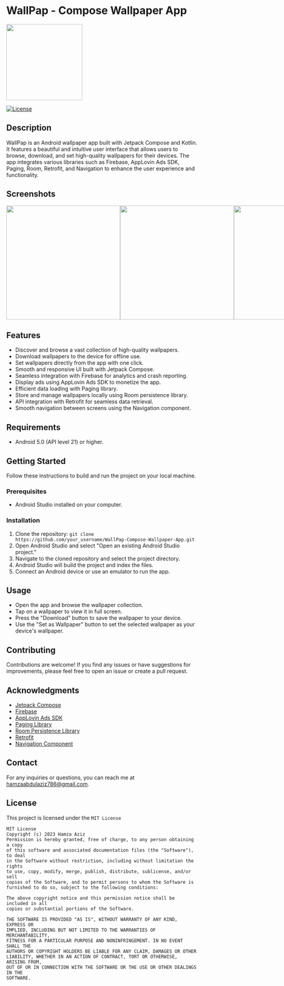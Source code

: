 # WallPap - Compose Wallpaper App

<img height = 200px width = 200px src="https://firebasestorage.googleapis.com/v0/b/homeautomation-89bad.appspot.com/o/wattpad.png?alt=media&token=dbf8282f-8a1e-435c-98d6-11f5cad1390a"/>
  
[![License](https://img.shields.io/badge/License-MIT-blue.svg)](https://github.com/your_username/WallPap-Compose-Wallpaper-App/blob/main/LICENSE)



## Description

WallPap is an Android wallpaper app built with Jetpack Compose and Kotlin. It features a beautiful and intuitive user interface that allows users to browse, download, and set high-quality wallpapers for their devices. The app integrates various libraries such as Firebase, AppLovin Ads SDK, Paging, Room, Retrofit, and Navigation to enhance the user experience and functionality.

## Screenshots

<div style="display: flex; justify-content: space-between;">
  
  <img height = 300px width = 300px src="https://firebasestorage.googleapis.com/v0/b/homeautomation-89bad.appspot.com/o/Post.png?alt=media&token=912de106-fef8-4173-9de4-327899c423ef"/>
  
  <img height = 300px width = 300px src="https://firebasestorage.googleapis.com/v0/b/homeautomation-89bad.appspot.com/o/Post%202.png?alt=media&token=9d9f8969-732a-4d31-8b9b-1611ef60bc13"/>
  
  <img height = 300px width = 300px src="https://firebasestorage.googleapis.com/v0/b/homeautomation-89bad.appspot.com/o/Post%203.png?alt=media&token=3747efc8-4135-4a5e-845a-6020eea1dadb"/>
  
  <img height = 300px width = 300px src="https://firebasestorage.googleapis.com/v0/b/homeautomation-89bad.appspot.com/o/Post%205%20%E2%80%93%201.png?alt=media&token=589d0216-7f5f-4097-b285-9d7abdf1a49b"/>
  
  <img height = 300px width = 300px src="https://firebasestorage.googleapis.com/v0/b/homeautomation-89bad.appspot.com/o/Post%205%20%E2%80%93%202.png?alt=media&token=bf74b5a8-58d7-4125-879b-43a2dee719c3"/>
  
  <img height = 300px width = 300px src="https://firebasestorage.googleapis.com/v0/b/homeautomation-89bad.appspot.com/o/Post%205%20%E2%80%93%203.png?alt=media&token=1761a508-2447-4936-bccc-0ead71ac166f"/>

</div>

## Features

- Discover and browse a vast collection of high-quality wallpapers.
- Download wallpapers to the device for offline use.
- Set wallpapers directly from the app with one click.
- Smooth and responsive UI built with Jetpack Compose.
- Seamless integration with Firebase for analytics and crash reporting.
- Display ads using AppLovin Ads SDK to monetize the app.
- Efficient data loading with Paging library.
- Store and manage wallpapers locally using Room persistence library.
- API integration with Retrofit for seamless data retrieval.
- Smooth navigation between screens using the Navigation component.

## Requirements

- Android 5.0 (API level 21) or higher.

## Getting Started

Follow these instructions to build and run the project on your local machine.

### Prerequisites

- Android Studio installed on your computer.

### Installation

1. Clone the repository: `git clone https://github.com/your_username/WallPap-Compose-Wallpaper-App.git`
2. Open Android Studio and select "Open an existing Android Studio project."
3. Navigate to the cloned repository and select the project directory.
4. Android Studio will build the project and index the files.
5. Connect an Android device or use an emulator to run the app.

## Usage

- Open the app and browse the wallpaper collection.
- Tap on a wallpaper to view it in full screen.
- Press the "Download" button to save the wallpaper to your device.
- Use the "Set as Wallpaper" button to set the selected wallpaper as your device's wallpaper.

## Contributing

Contributions are welcome! If you find any issues or have suggestions for improvements, please feel free to open an issue or create a pull request.

## Acknowledgments

- [Jetpack Compose](https://developer.android.com/jetpack/compose)
- [Firebase](https://firebase.google.com/)
- [AppLovin Ads SDK](https://www.applovin.com/)
- [Paging Library](https://developer.android.com/topic/libraries/architecture/paging)
- [Room Persistence Library](https://developer.android.com/jetpack/androidx/releases/room)
- [Retrofit](https://square.github.io/retrofit/)
- [Navigation Component](https://developer.android.com/guide/navigation)

## Contact

For any inquiries or questions, you can reach me at hamzaabdulaziz786@gmail.com.

## License

This project is licensed under the ```MIT License```

```
MIT License
Copyright (c) 2023 Hamza Aziz
Permission is hereby granted, free of charge, to any person obtaining a copy
of this software and associated documentation files (the "Software"), to deal
in the Software without restriction, including without limitation the rights
to use, copy, modify, merge, publish, distribute, sublicense, and/or sell
copies of the Software, and to permit persons to whom the Software is
furnished to do so, subject to the following conditions:

The above copyright notice and this permission notice shall be included in all
copies or substantial portions of the Software.

THE SOFTWARE IS PROVIDED "AS IS", WITHOUT WARRANTY OF ANY KIND, EXPRESS OR
IMPLIED, INCLUDING BUT NOT LIMITED TO THE WARRANTIES OF MERCHANTABILITY,
FITNESS FOR A PARTICULAR PURPOSE AND NONINFRINGEMENT. IN NO EVENT SHALL THE
AUTHORS OR COPYRIGHT HOLDERS BE LIABLE FOR ANY CLAIM, DAMAGES OR OTHER
LIABILITY, WHETHER IN AN ACTION OF CONTRACT, TORT OR OTHERWISE, ARISING FROM,
OUT OF OR IN CONNECTION WITH THE SOFTWARE OR THE USE OR OTHER DEALINGS IN THE
SOFTWARE.

